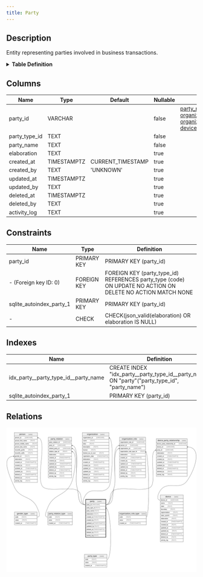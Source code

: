 ```yaml
---
title: Party
---
```


## Description

Entity representing parties involved in business transactions.

<details>
<summary><strong>Table Definition</strong></summary>

```sql
CREATE TABLE "party" (
    "party_id" VARCHAR PRIMARY KEY NOT NULL,
    "party_type_id" TEXT NOT NULL,
    "party_name" TEXT NOT NULL,
    "elaboration" TEXT CHECK(json_valid(elaboration) OR elaboration IS NULL),
    "created_at" TIMESTAMPTZ DEFAULT CURRENT_TIMESTAMP,
    "created_by" TEXT DEFAULT 'UNKNOWN',
    "updated_at" TIMESTAMPTZ,
    "updated_by" TEXT,
    "deleted_at" TIMESTAMPTZ,
    "deleted_by" TEXT,
    "activity_log" TEXT,
    FOREIGN KEY("party_type_id") REFERENCES "party_type"("code")
)
```

</details>

## Columns

| Name          | Type        | Default           | Nullable | Children                                                                                                                                                                                                                                                                                                                                                                                                      | Parents                                                               | Comment                                                 |
| ------------- | ----------- | ----------------- | -------- | ------------------------------------------------------------------------------------------------------------------------------------------------------------------------------------------------------------------------------------------------------------------------------------------------------------------------------------------------------------------------------------------------------------- | --------------------------------------------------------------------- | ------------------------------------------------------- |
| party_id      | VARCHAR     |                   | false    | [party_relation](/docs/standard-library/rssd-schema/party_relation) [person](/docs/standard-library/rssd-schema/person) [organization](/docs/standard-library/rssd-schema/organization) [organization_role](/docs/standard-library/rssd-schema/organization_role) [device_party_relationship](/docs/standard-library/rssd-schema/device_party_relationship) |                                                                       | {"isSqlDomainZodDescrMeta":true,"isVarChar":true}       |
| party_type_id | TEXT        |                   | false    |                                                                                                                                                                                                                                                                                                                                                                                                               | [party_type](/docs/standard-library/rssd-schema/party_type) |                                                         |
| party_name    | TEXT        |                   | false    |                                                                                                                                                                                                                                                                                                                                                                                                               |                                                                       | The name of the party                                   |
| elaboration   | TEXT        |                   | true     |                                                                                                                                                                                                                                                                                                                                                                                                               |                                                                       | Any elaboration needed for the party.                   |
| created_at    | TIMESTAMPTZ | CURRENT_TIMESTAMP | true     |                                                                                                                                                                                                                                                                                                                                                                                                               |                                                                       |                                                         |
| created_by    | TEXT        | 'UNKNOWN'         | true     |                                                                                                                                                                                                                                                                                                                                                                                                               |                                                                       |                                                         |
| updated_at    | TIMESTAMPTZ |                   | true     |                                                                                                                                                                                                                                                                                                                                                                                                               |                                                                       |                                                         |
| updated_by    | TEXT        |                   | true     |                                                                                                                                                                                                                                                                                                                                                                                                               |                                                                       |                                                         |
| deleted_at    | TIMESTAMPTZ |                   | true     |                                                                                                                                                                                                                                                                                                                                                                                                               |                                                                       |                                                         |
| deleted_by    | TEXT        |                   | true     |                                                                                                                                                                                                                                                                                                                                                                                                               |                                                                       |                                                         |
| activity_log  | TEXT        |                   | true     |                                                                                                                                                                                                                                                                                                                                                                                                               |                                                                       | {"isSqlDomainZodDescrMeta":true,"isJsonSqlDomain":true} |

## Constraints

| Name                     | Type        | Definition                                                                                                  |
| ------------------------ | ----------- | ----------------------------------------------------------------------------------------------------------- |
| party_id                 | PRIMARY KEY | PRIMARY KEY (party_id)                                                                                      |
| - (Foreign key ID: 0)    | FOREIGN KEY | FOREIGN KEY (party_type_id) REFERENCES party_type (code) ON UPDATE NO ACTION ON DELETE NO ACTION MATCH NONE |
| sqlite_autoindex_party_1 | PRIMARY KEY | PRIMARY KEY (party_id)                                                                                      |
| -                        | CHECK       | CHECK(json_valid(elaboration) OR elaboration IS NULL)                                                       |

## Indexes

| Name                                 | Definition                                                                                    |
| ------------------------------------ | --------------------------------------------------------------------------------------------- |
| idx_party__party_type_id__party_name | CREATE INDEX "idx_party__party_type_id__party_name" ON "party"("party_type_id", "party_name") |
| sqlite_autoindex_party_1             | PRIMARY KEY (party_id)                                                                        |

## Relations

![er](../../../../../assets/images/content/docs/standard-library/rssd-schema/party.svg)
